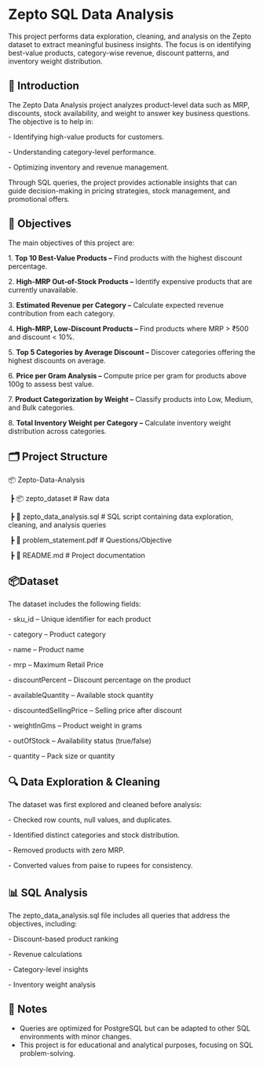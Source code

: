 # Zepto SQL Data Analysis



This project performs data exploration, cleaning, and analysis on the Zepto dataset to extract meaningful business insights. The focus is on identifying best-value products, category-wise revenue, discount patterns, and inventory weight distribution.



## 📌 Introduction



The Zepto Data Analysis project analyzes product-level data such as MRP, discounts, stock availability, and weight to answer key business questions. The objective is to help in:

\- Identifying high-value products for customers.

\- Understanding category-level performance.

\- Optimizing inventory and revenue management.



Through SQL queries, the project provides actionable insights that can guide decision-making in pricing strategies, stock management, and promotional offers.



## 🎯 Objectives



The main objectives of this project are:



1\. **Top 10 Best-Value Products –** Find products with the highest discount percentage.

2\. **High-MRP Out-of-Stock Products –** Identify expensive products that are currently unavailable.

3\. **Estimated Revenue per Category –** Calculate expected revenue contribution from each category.

4\. **High-MRP, Low-Discount Products –** Find products where MRP > ₹500 and discount < 10%.

5\. **Top 5 Categories by Average Discount –** Discover categories offering the highest discounts on average.

6\. **Price per Gram Analysis –** Compute price per gram for products above 100g to assess best value.

7\. **Product Categorization by Weight –** Classify products into Low, Medium, and Bulk categories.

8\. **Total Inventory Weight per Category –** Calculate inventory weight distribution across categories.



## 🗂️ Project Structure



📦 Zepto-Data-Analysis

 ┣ 📦 zepto\_dataset        # Raw data

 ┣ 📜 zepto\_data\_analysis.sql        # SQL script containing data exploration, cleaning, and analysis queries

 ┣ 📜 problem\_statement.pdf        # Questions/Objective

 ┣ 📜 README.md    # Project documentation



## 📦Dataset



The dataset includes the following fields:



\- sku\_id – Unique identifier for each product

\- category – Product category

\- name – Product name

\- mrp – Maximum Retail Price

\- discountPercent – Discount percentage on the product

\- availableQuantity – Available stock quantity

\- discountedSellingPrice – Selling price after discount

\- weightInGms – Product weight in grams

\- outOfStock – Availability status (true/false)

\- quantity – Pack size or quantity



## 🔍 Data Exploration \& Cleaning



The dataset was first explored and cleaned before analysis:

\- Checked row counts, null values, and duplicates.

\- Identified distinct categories and stock distribution.

\- Removed products with zero MRP.

\- Converted values from paise to rupees for consistency.

###### 

## 📊 SQL Analysis



The zepto\_data\_analysis.sql file includes all queries that address the objectives, including:

\- Discount-based product ranking

\- Revenue calculations

\- Category-level insights

\- Inventory weight analysis



## 📝 Notes



* Queries are optimized for PostgreSQL but can be adapted to other SQL environments with minor changes.
* This project is for educational and analytical purposes, focusing on SQL problem-solving.

